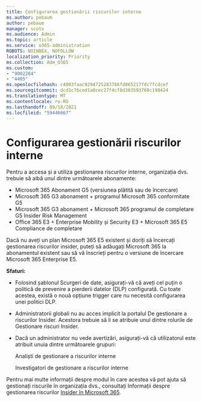 ```yaml
---
title: Configurarea gestionării riscurilor interne
ms.author: pebaum
author: pebaum
manager: scotv
ms.audience: Admin
ms.topic: article
ms.service: o365-administration
ROBOTS: NOINDEX, NOFOLLOW
localization_priority: Priority
ms.collection: Adm_O365
ms.custom:
- "9002284"
- "4405"
ms.openlocfilehash: c4003faac9294725283786fd865217fdc7fcdcef
ms.sourcegitcommit: dcd1c76ced1a0cec27f4cf8d383593760c198424
ms.translationtype: MT
ms.contentlocale: ro-RO
ms.lasthandoff: 09/18/2021
ms.locfileid: "59446667"
---
```

# <a name="set-up-insider-risk-management"></a>Configurarea gestionării riscurilor interne

Pentru a accesa și a utiliza gestionarea riscurilor interne, organizația dvs. trebuie să aibă unul dintre următoarele abonamente:

- Microsoft 365 Abonament G5 (versiunea plătită sau de încercare)
- Microsoft 365 G3 abonament + programul Microsoft 365 conformitate G5
- Microsoft 365 G3 abonament + Microsoft 365 programul de completare G5 Insider Risk Management
- Office 365 E3 + Enterprise Mobility și Security E3 + Microsoft 365 E5 Compliance de completare

Dacă nu aveți un plan Microsoft 365 E5 existent și doriți să încercați gestionarea riscurilor insider, puteți să adăugați Microsoft 365 la abonamentul existent sau să vă înscrieți pentru o versiune de încercare Microsoft 365 Enterprise E5.

**Sfaturi:**

- Folosind șablonul Scurgeri de date, asigurați-vă că aveți cel puțin o politică de prevenire a pierderii datelor (DLP) configurată. Cu toate acestea, există o nouă opțiune trigger care nu necesită configurarea unei politici DLP.

- Administratorii globali nu au acces implicit la portalul De gestionare a riscurilor Insider. Acestora trebuie să li se atribuie unul dintre rolurile de Gestionare riscuri Insider.

- Dacă un administrator nu vede avertizări, asigurați-vă că utilizatorul este atribuit unuia dintre următoarele grupuri:

    Analiști de gestionare a riscurilor interne

    Investigatori de gestionare a riscurilor interne

Pentru mai multe informații despre modul în care acestea vă pot ajuta să gestionați riscurile în organizația dvs., consultați Informații despre gestionarea riscurilor [Insider în Microsoft 365](https://docs.microsoft.com/microsoft-365/compliance/insider-risk-management).